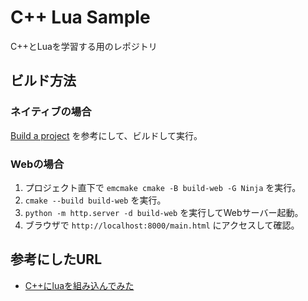 # C++ Lua Sample
C++とLuaを学習する用のレポジトリ

## ビルド方法
### ネイティブの場合
[Build a project](https://github.com/microsoft/vscode-cmake-tools/blob/main/docs/how-to.md#build-a-project) を参考にして、ビルドして実行。

### Webの場合
1. プロジェクト直下で `emcmake cmake -B build-web -G Ninja` を実行。
2. `cmake --build build-web` を実行。
3. `python -m http.server -d build-web` を実行してWebサーバー起動。
4. ブラウザで `http://localhost:8000/main.html` にアクセスして確認。

## 参考にしたURL
- [C++にluaを組み込んでみた](https://lambda00.hatenablog.com/entry/2022/12/25/131345)<br>

